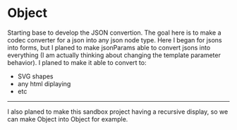 Object
======

Starting base to develop the JSON convertion.
The goal here is to make a codec converter for a json into any json node type. Here I began for jsons into forms, but I planed to make jsonParams able to convert jsons into everything (I am actually thinking about changing the template parameter behavior).
I planed to make it able to convert to:
- SVG shapes
- any html diplaying
- etc

- - -

I also planed to make this sandbox project having a recursive display, so we can make Object into Object for example.
